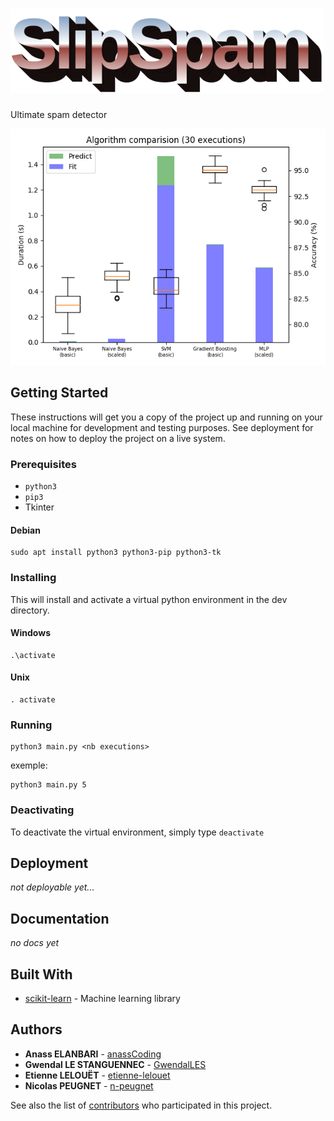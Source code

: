 # ![SlipSpam](docs/slipspam.png)

Ultimate spam detector

![algorithms benchmark chart](docs/benchmark3.png)


## Getting Started

These instructions will get you a copy of the project up and running on your
local machine for development and testing purposes. See deployment for notes on
how to deploy the project on a live system.

### Prerequisites

-   `python3`
-   `pip3`
-   Tkinter

#### Debian

    sudo apt install python3 python3-pip python3-tk

### Installing

This will install and activate a virtual python environment in the dev directory.

#### Windows

    .\activate

#### Unix

    . activate

### Running

    python3 main.py <nb executions>

exemple:

    python3 main.py 5

### Deactivating

To deactivate the virtual environment, simply type `deactivate`

## Deployment

_not deployable yet..._

## Documentation

_no docs yet_

## Built With

-   [scikit-learn](https://scikit-learn.org/stable/) - Machine learning library

## Authors

-   **Anass ELANBARI** - [anassCoding](https://github.com/anassCoding)
-   **Gwendal LE STANGUENNEC** - [GwendalLES](https://github.com/GwendalLES)
-   **Etienne LELOUËT** - [etienne-lelouet](https://github.com/etienne-lelouet)
-   **Nicolas PEUGNET** - [n-peugnet](https://github.com/n-peugnet)

See also the list of [contributors](https://github.com/slipsoft/slipspam/contributors)
who participated in this project.


